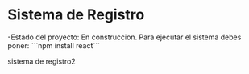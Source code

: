<h1> Sistema de Registro</h1>
-Estado del proyecto: En construccion.
Para ejecutar el sistema debes poner:
```npm install react```

sistema de registro2
